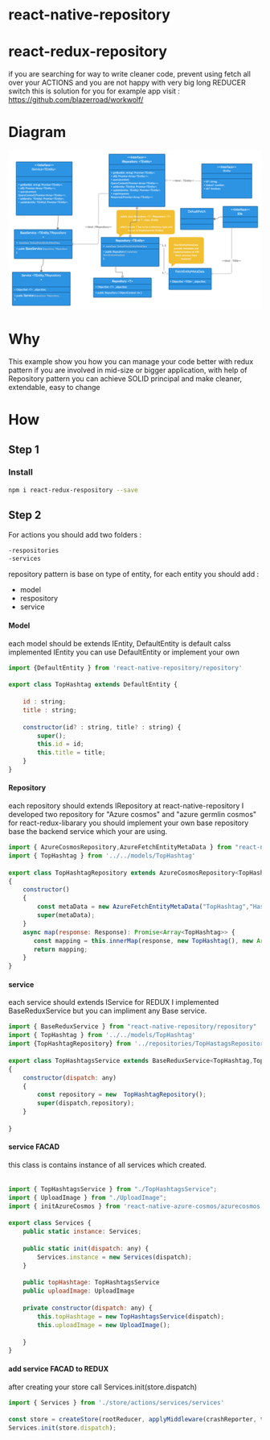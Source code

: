 # react-native-repository
# react-redux-repository
if you are searching for way to write cleaner code, prevent using fetch all over your ACTIONS and you are not happy with very big long REDUCER switch this is solution for you 
for example app visit : https://github.com/blazerroad/workwolf/

# Diagram

  <img width=800 title="repository diagram" src="https://github.com/blazerroad/workwolf/blob/master/public/repository.png">

# Why
This example show you how you can manage your code better with redux pattern if you are involved in mid-size or bigger application, with help of Repository pattern you can achieve SOLID principal and make cleaner, extendable,  easy to change 

# How

## Step 1
### Install
```bash
npm i react-redux-respository --save
```

## Step 2
For actions you should add two folders :
```bash
-respositories
-services
```
repository pattern is base on type of entity, for each entity you should add : 
  - model 
  - respository
  - service 
  
  #### Model 
each model should be extends IEntity, DefaultEntity is default calss implemented IEntity you can use DefaultEntity or implement your own
```javascript
import {DefaultEntity } from 'react-native-repository/repository'

export class TopHashtag extends DefaultEntity {

    id : string;
    title : string;

    constructor(id? : string, title? : string) {
        super();
        this.id = id;
        this.title = title;
    }
}
```

#### Repository
each repository should extends IRepository at react-native-repository I developed two repository for "Azure cosmos" and "azure germlin cosmos" for react-redux-libarary you should implement your own base repository base the backend service which your are using.

```javascript
import { AzureCosmosRepository,AzureFetchEntityMetaData } from "react-native-repository/repository"
import { TopHashtag } from '../../models/TopHashtag'

export class TopHashtagRepository extends AzureCosmosRepository<TopHashtag>
{
    constructor()
    {
        const metaData = new AzureFetchEntityMetaData("TopHashtag","Hashtag","Chiko");
        super(metaData);
    }
    async map(response: Response): Promise<Array<TopHashtag>> {
       const mapping = this.innerMap(response, new TopHashtag(), new Array<TopHashtag>());
       return mapping;
    }
}
```

#### service
each service should extends IService for REDUX I implemented BaseReduxService but you can impliment any Base service.

```javascript
import { BaseReduxService } from "react-native-repository/repository"
import { TopHashtag } from '../../models/TopHashtag'
import {TopHashtagRepository} from '../repositories/TopHastagsRepository'

export class TopHashtagsService extends BaseReduxService<TopHashtag,TopHashtagRepository>
{
    constructor(dispatch: any)
    {
        const repository = new  TopHashtagRepository();
        super(dispatch,repository);
    }

}
```

#### service FACAD
this class is contains instance of all services which created.
```javascript

import { TopHashtagsService } from "./TopHashtagsService";
import { UploadImage } from "./UploadImage";
import { initAzureCosmos } from 'react-native-azure-cosmos/azurecosmos'

export class Services {
    public static instance: Services;

    public static init(dispatch: any) {
        Services.instance = new Services(dispatch);
    }

    public topHashtage: TopHashtagsService
    public uploadImage: UploadImage

    private constructor(dispatch: any) {
        this.topHashtage = new TopHashtagsService(dispatch);
        this.uploadImage = new UploadImage();
       
    }
}
```
#### add service FACAD to REDUX

after creating your store call Services.init(store.dispatch)
```javascript
import { Services } from './store/actions/services/services'

const store = createStore(rootReducer, applyMiddleware(crashReporter, thunk, vanillaPromise, readyStatePromise));
Services.init(store.dispatch);
```

